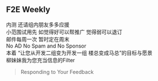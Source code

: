 ## F2E Weekly

内测 还请组内朋友多多应援  
小范围试用先 如觉得好可以帮推广 觉得弱可以退订   
邮件每周一次 暂时定在周末   
No AD No Spam and No Sponsor  
本着 “让您从开发二组变为开发一组 楼总变成马总”的目标与愿景  
柳妹妹我为您充当信息的Filter  

> Responding to Your Feedback